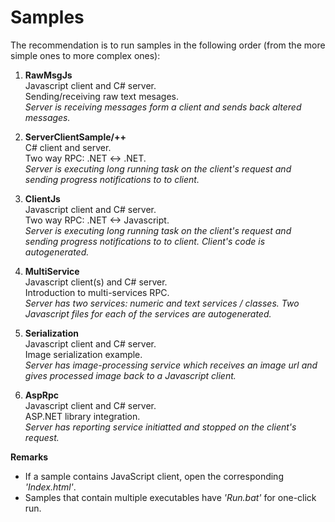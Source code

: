 Samples
=====================

The recommendation is to run samples in the following order (from the more simple ones to more complex ones):

1. **RawMsgJs**  
    Javascript client and C# server.    
    Sending/receiving raw text mesages.  
    *Server is receiving messages form a client and sends back altered messages.*

2. **ServerClientSample/++**  
    C# client and server.   
    Two way RPC: .NET <-> .NET.  
    *Server is executing long running task on the client's request and sending progress notifications to to client.*

3. **ClientJs**  
    Javascript client and C# server.  
    Two way RPC: .NET <-> Javascript.  
    *Server is executing long running task on the client's request and sending progress notifications to to client.
    Client's code is autogenerated.*

4. **MultiService**  
    Javascript client(s) and C# server.   
    Introduction to multi-services RPC.  
    *Server has two services: numeric and text services / classes. Two Javascript files for each of the services are autogenerated.*

5. **Serialization**  
    Javascript client and C# server.   
    Image serialization example.  
    *Server has image-processing service which receives an image url and gives processed image back to a Javascript client.*

6. **AspRpc**  
    Javascript client and C# server.   
    ASP.NET library integration.  
    *Server has reporting service initiatted and stopped on the client's request.*

**Remarks**  
+ If a sample contains JavaScript client, open the corresponding *'Index.html'*.
+ Samples that contain multiple executables have *'Run.bat'* for one-click run.
